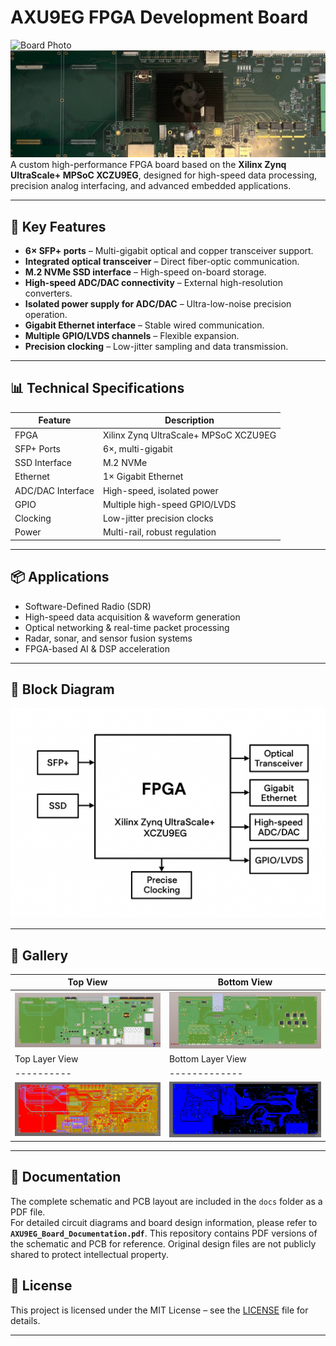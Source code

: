 # AXU9EG FPGA Development Board

![Board Photo](images/board_top.png)
![Board Photo2](images/board.jpg)
A custom high-performance FPGA board based on the **Xilinx Zynq UltraScale+ MPSoC XCZU9EG**, designed for high-speed data processing, precision analog interfacing, and advanced embedded applications.

---

## 🚀 Key Features
- **6× SFP+ ports** – Multi-gigabit optical and copper transceiver support.
- **Integrated optical transceiver** – Direct fiber-optic communication.
- **M.2 NVMe SSD interface** – High-speed on-board storage.
- **High-speed ADC/DAC connectivity** – External high-resolution converters.
- **Isolated power supply for ADC/DAC** – Ultra-low-noise precision operation.
- **Gigabit Ethernet interface** – Stable wired communication.
- **Multiple GPIO/LVDS channels** – Flexible expansion.
- **Precision clocking** – Low-jitter sampling and data transmission.

---

## 📊 Technical Specifications

| Feature | Description |
|---------|-------------|
| FPGA | Xilinx Zynq UltraScale+ MPSoC XCZU9EG |
| SFP+ Ports | 6×, multi-gigabit |
| SSD Interface | M.2 NVMe |
| Ethernet | 1× Gigabit Ethernet |
| ADC/DAC Interface | High-speed, isolated power |
| GPIO | Multiple high-speed GPIO/LVDS |
| Clocking | Low-jitter precision clocks |
| Power | Multi-rail, robust regulation |

---

## 📦 Applications
- Software-Defined Radio (SDR)
- High-speed data acquisition & waveform generation
- Optical networking & real-time packet processing
- Radar, sonar, and sensor fusion systems
- FPGA-based AI & DSP acceleration

---

## 📐 Block Diagram
![Block Diagram](images/block_diagram.png)

---

## 📸 Gallery
| Top View | Bottom View |
|----------|-------------|
| ![](images/board_top.jpg) | ![](images/board_bottom.jpg) |
| Top Layer View | Bottom Layer View |
|----------|-------------|
| ![](images/board_layer_top.jpg) | ![](images/board_layer_bottom.jpg) |

---

## 📂 Documentation
The complete schematic and PCB layout are included in the `docs` folder as a PDF file.  
For detailed circuit diagrams and board design information, please refer to **`AXU9EG_Board_Documentation.pdf`**.
This repository contains PDF versions of the schematic and PCB for reference. Original design files are not publicly shared to protect intellectual property.

## 📄 License
This project is licensed under the MIT License – see the [LICENSE](LICENSE) file for details.

---
